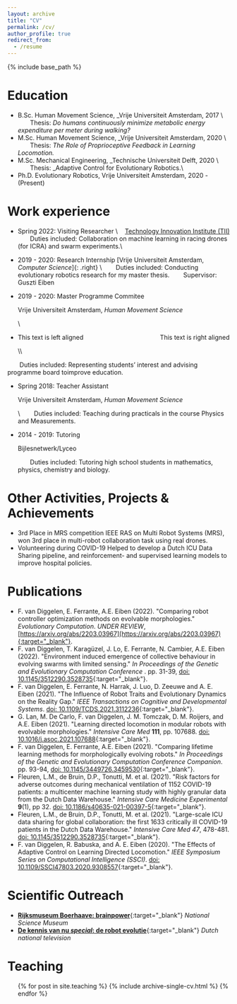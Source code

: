 ```yaml
---
layout: archive
title: "CV"
permalink: /cv/
author_profile: true
redirect_from:
  - /resume
---
```


{% include base_path %}

Education
======
* B.Sc. Human Movement Science, _Vrije Universiteit Amsterdam, 2017 \\
&nbsp;&nbsp;&nbsp;&nbsp;&nbsp;&nbsp; Thesis: _Do humans continuously minimize metabolic energy expenditure per meter during walking?_
* M.Sc. Human Movement Science, _Vrije Universiteit Amsterdam, 2020 \\ 
&nbsp;&nbsp;&nbsp;&nbsp;&nbsp;&nbsp; Thesis: _The Role of Proprioceptive Feedback in Learning Locomotion._
* M.Sc. Mechanical Engineering, _Technische Universiteit Delft, 2020 \\
&nbsp;&nbsp;&nbsp;&nbsp;&nbsp;&nbsp; Thesis: _Adaptive Control for Evolutionary Robotics.\\
* Ph.D. Evolutionary Robotics, Vrije Universiteit Amsterdam, 2020 - (Present)

Work experience
======
* Spring 2022: Visiting Researcher  <span style="float:right;">[Technology Innovation Institute (TII)](https://www.tii.ae/)</span> \\
&nbsp;&nbsp;&nbsp;&nbsp;&nbsp;&nbsp; Duties included: Collaboration on machine learning in racing drones (for ICRA) and swarm experiments.\\

* 2019 - 2020: Research Internship [Vrije Universiteit Amsterdam, _Computer Science_]{: .right} \\
&nbsp;&nbsp;&nbsp;&nbsp;&nbsp;&nbsp; Duties included: Conducting evolutionary robotics research for my master thesis.
&nbsp;&nbsp;&nbsp;&nbsp;&nbsp;&nbsp; Supervisor: Guszti Eiben
  
* 2019 - 2020: Master Programme Commitee <p class="right">Vrije Universiteit Amsterdam, _Human Movement Science_</p>\\
* <p style="text-align:left;"> This text is left aligned    <span style="float:right;">This text is right aligned</span></p>\\
&nbsp;&nbsp;&nbsp;&nbsp;&nbsp;&nbsp; Duties included: Representing students’ interest and advising programme board toimprove education.

* Spring 2018: Teacher Assistant <p class="right"> Vrije Universiteit Amsterdam, _Human Movement Science_</p> \\
&nbsp;&nbsp;&nbsp;&nbsp;&nbsp;&nbsp; Duties included: Teaching during practicals in the course Physics and Measurements.
  
* 2014 - 2019: Tutoring <p class="right"> Bijlesnetwerk/Lyceo</p>
&nbsp;&nbsp;&nbsp;&nbsp;&nbsp;&nbsp; Duties included: Tutoring high school students in mathematics, physics, chemistry and biology.

Other Activities, Projects & Achievements
======
* 3rd Place in MRS competition
        IEEE RAS on Multi Robot Systems (MRS), won 3rd place in multi-robot collaboration task using real drones.
* Volunteering during COVID-19
        Helped to develop a Dutch ICU Data Sharing pipeline, and reinforcement- and supervised learning models to improve hospital policies.

<!-- 
Skills
======
* Skill 1
* Skill 2
  * Sub-skill 2.1
  * Sub-skill 2.2
  * Sub-skill 2.3
* Skill 3 -->

Publications
======
* F. van Diggelen, E. Ferrante, A.E. Eiben (2022). &quot;Comparing robot controller optimization methods on evolvable morphologies.&quot; <i>Evolutionary Computation</i>. _UNDER REVIEW_, [https://arxiv.org/abs/2203.03967](https://arxiv.org/abs/2203.03967){:target="_blank"}.
* F. van Diggelen, T. Karagüzel, J. Lo, E. Ferrante, N. Cambier, A.E. Eiben (2022). &quot;Environment induced emergence of collective behaviour in evolving swarms with limited sensing.&quot; <i>In Proceedings of the Genetic and Evolutionary Computation Conference </i>. pp. 31-39, [doi: 10.1145/3512290.3528735](https://doi.org/10.1145/3512290.3528735){:target="_blank"}.
* F. van Diggelen, E. Ferrante, N. Harrak, J. Luo, D. Zeeuwe and A. E. Eiben (2021). &quot;The Influence of Robot Traits and Evolutionary Dynamics on the Reality Gap.&quot; <i>IEEE Transactions on Cognitive and Developmental Systems</i>. [doi: 10.1109/TCDS.2021.3112236](https://doi.org/10.1109/TCDS.2021.3112236){:target="_blank"}.
* G. Lan, M. De Carlo, F. van Diggelen, J. M. Tomczak, D. M. Roijers, and A.E. Eiben (2021). &quot;Learning directed locomotion in modular robots with evolvable morphologies.&quot; <i>Intensive Care Med </i> **111**, pp. 107688. [doi: 10.1016/j.asoc.2021.107688](https://doi.org/10.1016/j.asoc.2021.107688){:target="_blank"}.
* F. van Diggelen, E. Ferrante, A.E. Eiben (2021). &quot;Comparing lifetime learning methods for morphologically evolving robots.&quot; <i>In Proceedings of the Genetic and Evolutionary Computation Conference Companion</i>. pp. 93-94, [doi: 10.1145/3449726.3459530](https://doi.org/10.1145/3449726.3459530){:target="_blank"}.
* Fleuren, L.M., de Bruin, D.P., Tonutti, M. et al. (2021). &quot;Risk factors for adverse outcomes during mechanical ventilation of 1152 COVID-19 patients: a multicenter machine learning study with highly granular data from the Dutch Data Warehouse.&quot; <i>Intensive Care Medicine Experimental </i> **9**(1), pp 32. [doi: 10.1186/s40635-021-00397-5](https://doi.org/10.1186/s40635-021-00397-5){:target="_blank"}.
* Fleuren, L.M., de Bruin, D.P., Tonutti, M. et al. (2021). &quot;Large-scale ICU data sharing for global collaboration: the first 1633 critically ill COVID-19 patients in the Dutch Data Warehouse.&quot; <i>Intensive Care Med 47</i>, 478-481. [doi: 10.1145/3512290.3528735](https://doi.org/10.1007/s00134-021-06361-x){:target="_blank"}.
* F. van Diggelen, R. Babuska, and A. E. Eiben (2020). &quot;The Effects of Adaptive Control on Learning Directed Locomotion.&quot; <i>IEEE Symposium Series on Computational Intelligence (SSCI)</i>. [doi: 10.1109/SSCI47803.2020.9308557](https://doi.org/10.1109/SSCI47803.2020.9308557){:target="_blank"}.


Scientific Outreach
======
* [__Rijksmuseum Boerhaave: brainpower__](https://vimeo.com/742442764/233b007f53){:target="_blank"} _National Science Museum_
* [__De kennis van nu _special_: de robot evolutie__](https://dekennisvannu.nl/site/media/De-Kennis-van-Nu-special-De-Robot-Evolutie/VPWON_1330215){:target="_blank"} _Dutch national television_
  
Teaching
======
  <ul>{% for post in site.teaching %}
    {% include archive-single-cv.html %}
  {% endfor %}</ul>
